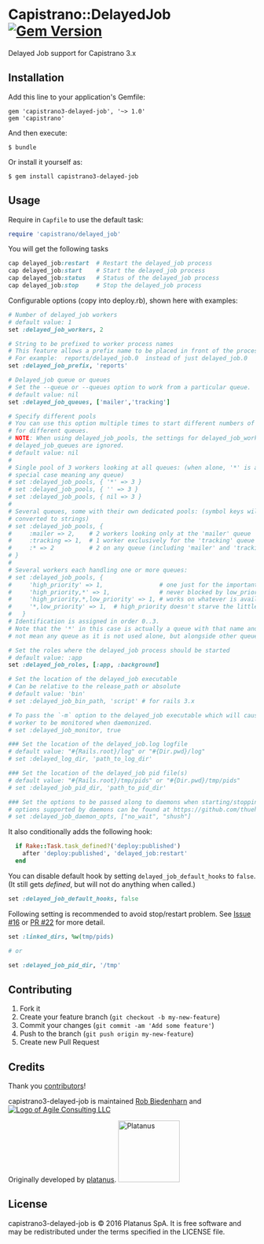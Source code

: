 # Capistrano::DelayedJob [![Gem Version](https://badge.fury.io/rb/capistrano3-delayed-job.png)](http://badge.fury.io/rb/capistrano3-delayed-job)

Delayed Job support for Capistrano 3.x

## Installation

Add this line to your application's Gemfile:

    gem 'capistrano3-delayed-job', '~> 1.0'
    gem 'capistrano'

And then execute:

    $ bundle

Or install it yourself as:

    $ gem install capistrano3-delayed-job

## Usage

Require in `Capfile` to use the default task:

```ruby
require 'capistrano/delayed_job'
```

You will get the following tasks

```ruby
cap delayed_job:restart  # Restart the delayed_job process
cap delayed_job:start    # Start the delayed_job process
cap delayed_job:status   # Status of the delayed_job process
cap delayed_job:stop     # Stop the delayed_job process
```

Configurable options (copy into deploy.rb), shown here with examples:

```ruby
# Number of delayed_job workers
# default value: 1
set :delayed_job_workers, 2

# String to be prefixed to worker process names
# This feature allows a prefix name to be placed in front of the process.
# For example:  reports/delayed_job.0  instead of just delayed_job.0
set :delayed_job_prefix, 'reports'

# Delayed_job queue or queues
# Set the --queue or --queues option to work from a particular queue.
# default value: nil
set :delayed_job_queues, ['mailer','tracking']

# Specify different pools
# You can use this option multiple times to start different numbers of workers
# for different queues.
# NOTE: When using delayed_job_pools, the settings for delayed_job_workers and
# delayed_job_queues are ignored.
# default value: nil
#
# Single pool of 3 workers looking at all queues: (when alone, '*' is a
# special case meaning any queue)
# set :delayed_job_pools, { '*' => 3 }
# set :delayed_job_pools, { '' => 3 }
# set :delayed_job_pools, { nil => 3 }
#
# Several queues, some with their own dedicated pools: (symbol keys will be
# converted to strings)
# set :delayed_job_pools, {
#     :mailer => 2,    # 2 workers looking only at the 'mailer' queue
#     :tracking => 1,  # 1 worker exclusively for the 'tracking' queue
#     :* => 2          # 2 on any queue (including 'mailer' and 'tracking')
# }
#
# Several workers each handling one or more queues:
# set :delayed_job_pools, {
#     'high_priority' => 1,                # one just for the important stuff
#     'high_priority,*' => 1,              # never blocked by low_priority jobs
#     'high_priority,*,low_priority' => 1, # works on whatever is available
#     '*,low_priority' => 1,  # high_priority doesn't starve the little guys
#   }
# Identification is assigned in order 0..3.
# Note that the '*' in this case is actually a queue with that name and does
# not mean any queue as it is not used alone, but alongside other queues.

# Set the roles where the delayed_job process should be started
# default value: :app
set :delayed_job_roles, [:app, :background]

# Set the location of the delayed_job executable
# Can be relative to the release_path or absolute
# default value: 'bin'
# set :delayed_job_bin_path, 'script' # for rails 3.x

# To pass the `-m` option to the delayed_job executable which will cause each
# worker to be monitored when daemonized.
# set :delayed_job_monitor, true

### Set the location of the delayed_job.log logfile
# default value: "#{Rails.root}/log" or "#{Dir.pwd}/log"
# set :delayed_log_dir, 'path_to_log_dir'

### Set the location of the delayed_job pid file(s)
# default value: "#{Rails.root}/tmp/pids" or "#{Dir.pwd}/tmp/pids"
# set :delayed_job_pid_dir, 'path_to_pid_dir'

### Set the options to be passed along to daemons when starting/stopping/restarting delayed_job workers
# options supported by daemons can be found at https://github.com/thuehlinger/daemons/blob/master/lib/daemons/cmdline.rb
# set :delayed_job_daemon_opts, ["no_wait", "shush"]
```

It also conditionally adds the following hook:

```ruby
  if Rake::Task.task_defined?('deploy:published')
    after 'deploy:published', 'delayed_job:restart'
  end
```

You can disable default hook by setting `delayed_job_default_hooks` to `false`. (It still gets _defined_, but will not do anything when called.)

```ruby
set :delayed_job_default_hooks, false
```

Following setting is recommended to avoid stop/restart problem.
See [Issue #16](https://github.com/platanus/capistrano3-delayed-job/issues/16) or [PR #22](https://github.com/platanus/capistrano3-delayed-job/pull/22) for more detail.

```ruby
set :linked_dirs, %w(tmp/pids)

# or

set :delayed_job_pid_dir, '/tmp'
```

## Contributing

1. Fork it
2. Create your feature branch (`git checkout -b my-new-feature`)
3. Commit your changes (`git commit -am 'Add some feature'`)
4. Push to the branch (`git push origin my-new-feature`)
5. Create new Pull Request

## Credits

Thank you [contributors](https://github.com/AgileConsultingLLC/capistrano3-delayed-job/graphs/contributors)!

capistrano3-delayed-job is maintained [Rob Biedenharn](https://github.com/rab) and
[![Logo of Agile Consulting LLC](http://agileconsultingllc.com/agile-logo-small.png "Agile Consulting LLC")](http://agileconsultingllc.com/)

Originally developed by [platanus](http://platan.us).
[<img src="http://platan.us/gravatar_with_text.png" alt="Platanus" width="125"/>](http://platan.us/)

## License

capistrano3-delayed-job is © 2016 Platanus SpA. It is free software and may be redistributed under the terms specified in the LICENSE file.
